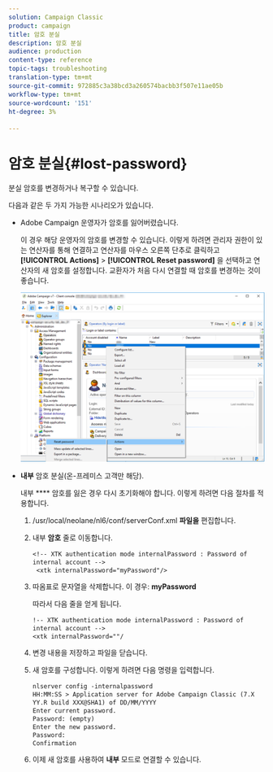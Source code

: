 ```yaml
---
solution: Campaign Classic
product: campaign
title: 암호 분실
description: 암호 분실
audience: production
content-type: reference
topic-tags: troubleshooting
translation-type: tm+mt
source-git-commit: 972885c3a38bcd3a260574bacbb3f507e11ae05b
workflow-type: tm+mt
source-wordcount: '151'
ht-degree: 3%

---
```



# 암호 분실{#lost-password}

분실 암호를 변경하거나 복구할 수 있습니다.

다음과 같은 두 가지 가능한 시나리오가 있습니다.

* Adobe Campaign 운영자가 암호를 잃어버렸습니다.

   이 경우 해당 운영자의 암호를 변경할 수 있습니다. 이렇게 하려면 관리자 권한이 있는 연산자를 통해 연결하고 연산자를 마우스 오른쪽 단추로 클릭하고 **[!UICONTROL Actions]** > **[!UICONTROL Reset password]** 을 선택하고 연산자의 새 암호를 설정합니다. 교환자가 처음 다시 연결할 때 암호를 변경하는 것이 좋습니다.

   ![](assets/operator-passwd.png)

* **내부** 암호 분실(온-프레미스 고객만 해당).

   내부 **** 암호를 잃은 경우 다시 초기화해야 합니다. 이렇게 하려면 다음 절차를 적용합니다.

   1. /usr/local/neolane/nl6/conf/serverConf.xml **파일을** 편집합니다.
   1. 내부 **암호** 줄로 이동합니다.

      ```
      <!-- XTK authentication mode internalPassword : Password of internal account -->
       <xtk internalPassword="myPassword"/>
      ```

   1. 따옴표로 문자열을 삭제합니다. 이 경우: **myPassword**

      따라서 다음 줄을 얻게 됩니다.

      ```
      !-- XTK authentication mode internalPassword : Password of internal account -->
      <xtk internalPassword=""/
      ```

   1. 변경 내용을 저장하고 파일을 닫습니다.
   1. 새 암호를 구성합니다. 이렇게 하려면 다음 명령을 입력합니다.

      ```
      nlserver config -internalpassword
      HH:MM:SS > Application server for Adobe Campaign Classic (7.X YY.R build XXX@SHA1) of DD/MM/YYYY
      Enter current password.
      Password: (empty)
      Enter the new password.
      Password: 
      Confirmation 
      ```

   1. 이제 새 암호를 사용하여 **내부** 모드로 연결할 수 있습니다.

